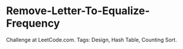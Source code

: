 # Remove-Letter-To-Equalize-Frequency
Challenge at LeetCode.com. Tags: Design, Hash Table, Counting Sort.
